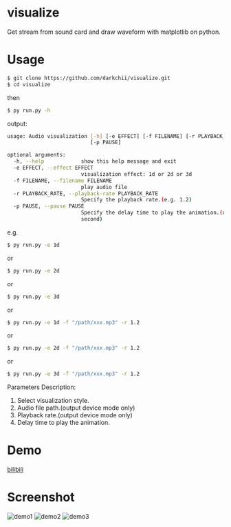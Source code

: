 # visualize
Get stream from sound card and draw waveform with matplotlib on python.

# Usage


```bash
$ git clone https://github.com/darkchii/visualize.git
$ cd visualize
```
then
```bash
$ py run.py -h
```

output:
```bash
usage: Audio visualization [-h] [-e EFFECT] [-f FILENAME] [-r PLAYBACK_RATE]
                           [-p PAUSE]

optional arguments:
  -h, --help            show this help message and exit
  -e EFFECT, --effect EFFECT
                        visualization effect: 1d or 2d or 3d
  -f FILENAME, --filename FILENAME
                        play audio file
  -r PLAYBACK_RATE, --playback-rate PLAYBACK_RATE
                        Specify the playback rate.(e.g. 1.2)
  -p PAUSE, --pause PAUSE
                        Specify the delay time to play the animation.(unit
                        second)
```

e.g.
```bash
$ py run.py -e 1d
```
or
```bash
$ py run.py -e 2d
```
or
```bash
$ py run.py -e 3d
```
or
```bash
$ py run.py -e 1d -f "/path/xxx.mp3" -r 1.2
```
or
```bash
$ py run.py -e 2d -f "/path/xxx.mp3" -r 1.2
```
or
```bash
$ py run.py -e 3d -f "/path/xxx.mp3" -r 1.2
```

Parameters Description: 

  1. Select visualization style.
  2. Audio file path.(output device mode only)
  3. Playback rate.(output device mode only)
  4. Delay time to play the animation.

# Demo
[bilibili](https://www.bilibili.com/video/av77372866)

# Screenshot
![demo1](demo/audio_visualize_1d.png)
![demo2](demo/audio_visualize_2d.png)
![demo3](demo/audio_visualize_3d.png)
